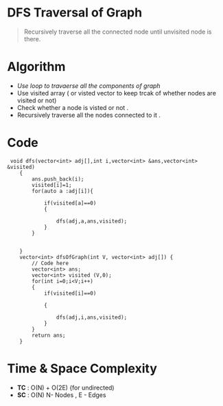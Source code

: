 # DFS Traversal of Graph

> Recursively traverse all the connected node until unvisited node is there.

# Algorithm

- *Use  loop to travaerse all the components of graph*
- Use  visited array ( or visted vector to keep trcak of whether nodes are visited or not)
- Check whether a node is visted or not .
- Recursively traverse all the nodes connected to it .

# Code
```
 void dfs(vector<int> adj[],int i,vector<int> &ans,vector<int> &visited)
    {
        ans.push_back(i);
        visited[i]=1;
        for(auto a :adj[i]){
            
            if(visited[a]==0)
            {
               
                dfs(adj,a,ans,visited);
            }
        }
        
        
    }
    vector<int> dfsOfGraph(int V, vector<int> adj[]) {
        // Code here
        vector<int> ans;
        vector<int> visited (V,0);
        for(int i=0;i<V;i++)
        {
            if(visited[i]==0)
            
            {
            
                dfs(adj,i,ans,visited);
            }
        }
        return ans; 
    }
```

# Time & Space Complexity 

- **TC** : O(N) + O(2E) {for undirected) 
- **SC** : O(N)
N- Nodes , E - Edges
